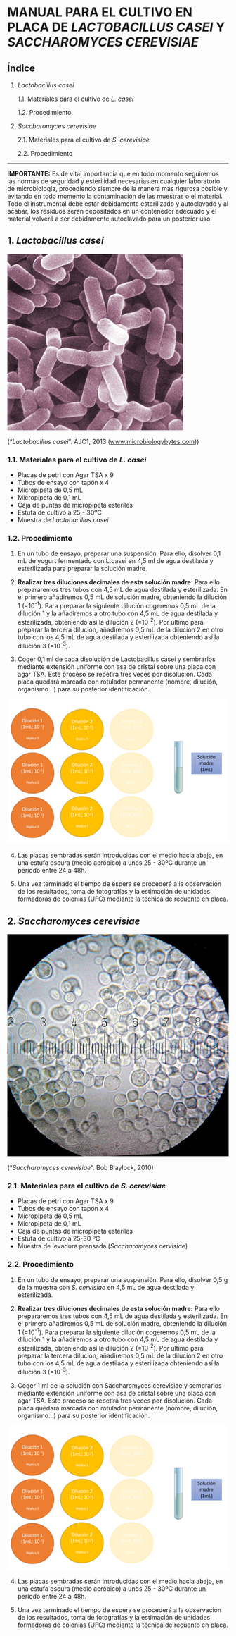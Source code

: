 # MANUAL PARA EL CULTIVO EN PLACA DE *LACTOBACILLUS CASEI* Y *SACCHAROMYCES CEREVISIAE*

## Índice
1. *Lactobacillus casei*

   1.1. Materiales para el cultivo de *L. casei*

   1.2. Procedimiento

2. *Saccharomyces cerevisiae*
 
   2.1. Materiales para el cultivo de *S. cerevisiae*
 
   2.2. Procedimiento
 -------------------------
 
**IMPORTANTE:** Es de vital importancia que en todo momento seguiremos las normas de seguridad y esterilidad necesarias en cualquier laboratorio de microbiología, procediendo siempre de la manera más rigurosa posible y evitando en todo momento la contaminación de las muestras o el material. Todo el instrumental debe estar debidamente esterilizado y autoclavado y al acabar, los residuos serán depositados en un contenedor adecuado y el material volverá a ser debidamente autoclavado para un posterior uso.
 
## **1. *Lactobacillus casei***

![Image not found](/images/l.casei.jpg "*Lactobacillus casei*")

(“*Lactobacillus casei*”. AJC1, 2013 (www.microbiologybytes.com))

### **1.1. Materiales para el cultivo de *L. casei***

* Placas de petri con Agar TSA x 9
* Tubos de ensayo con tapón x 4
* Micropipeta de 0,5 mL
* Micropipeta de 0,1 mL
* Caja de puntas de micropipeta estériles
* Estufa de cultivo a 25 - 30ºC
* Muestra de *Lactobacillus casei*

### **1.2. Procedimiento**

1. En un tubo de ensayo, preparar una suspensión. Para ello, disolver 0,1 mL de yogurt fermentado con L.casei en 4,5 ml de agua destilada y esterilizada para preparar la solución madre.

2. **Realizar tres diluciones decimales de esta solución madre:** Para ello prepararemos tres tubos con 4,5 mL de agua destilada y esterilizada. En el primero añadiremos 0,5 mL de solución madre, obteniendo la dilución 1 (=10<sup>-1</sup>). Para preparar la siguiente dilución cogeremos 0,5 mL de la dilución 1 y la añadiremos a otro tubo con 4,5 mL de agua destilada y esterilizada, obteniendo así la dilución 2 (=10<sup>-2</sup>). Por último para preparar la tercera dilución, añadiremos 0,5 mL de la dilución 2 en otro tubo con los 4,5 mL de agua destilada y esterilizada obteniendo así la dilución 3 (=10<sup>-3</sup>).

3. Coger 0,1 ml de cada disolución de Lactobacillus casei y sembrarlos mediante extensión uniforme con asa de cristal sobre una placa con agar TSA. Este proceso se repetirá tres veces por disolución. Cada placa quedará marcada con rotulador permanente (nombre, dilución, organismo…) para su posterior identificación.

![Image not found](/images/diluciones2.PNG "Diluciones")   

4. Las placas sembradas serán introducidas con el medio hacia abajo, en una estufa oscura (medio aeróbico) a unos 25 - 30ºC durante un periodo entre 24 a 48h.

5. Una vez terminado el tiempo de espera se procederá a la observación de los resultados, toma de fotografías y la estimación de unidades formadoras de colonias (UFC) mediante la técnica de recuento en placa.
     
## **2. *Saccharomyces cerevisiae***

![Image not found](/images/S.cerevisiae.jpg "Saccharomyces cerevisiae")

(“*Saccharomyces cerevisiae*”. Bob Blaylock, 2010)

### **2.1. Materiales para el cultivo de *S. cerevisiae***

* Placas de petri con Agar TSA x 9
* Tubos de ensayo con tapón x 4
* Micropipeta de 0,5 mL
* Micropipeta de 0,1 mL
* Caja de puntas de micropipeta estériles
* Estufa de cultivo a 25-30 ºC
* Muestra de levadura prensada (*Saccharomyces cervisiae*)

### **2.2. Procedimiento**

1. En un tubo de ensayo, preparar una suspensión. Para ello, disolver 0,5 g de la muestra con *S. cervisiae* en 4,5 mL de agua destilada y esterilizada.

2. **Realizar tres diluciones decimales de esta solución madre:** Para ello prepararemos tres tubos con 4,5 mL de agua destilada y esterilizada. En el primero añadiremos 0,5 mL de solución madre, obteniendo la dilución 1 (=10<sup>-1</sup>). Para preparar la siguiente dilución cogeremos 0,5 mL de la dilución 1 y la añadiremos a otro tubo con 4,5 mL de agua destilada y esterilizada, obteniendo así la dilución 2 (=10<sup>-2</sup>). Por último para preparar la tercera dilución, añadiremos 0,5 mL de la dilución 2 en otro tubo con los 4,5 mL de agua destilada y esterilizada obteniendo así la dilución 3 (=10<sup>-3</sup>).

3. Coger 1 ml de la solución con Saccharomyces cerevisiae y sembrarlos mediante extensión uniforme con asa de cristal sobre una placa con agar TSA. Este proceso se repetirá tres veces por disolución. Cada placa quedará marcada con rotulador permanente (nombre, dilución, organismo…) para su posterior identificación.

![Image not found](/images/diluciones2.PNG "Diluciones") 

4. Las placas sembradas serán introducidas con el medio hacia abajo, en una estufa oscura (medio aeróbico) a unos 25 - 30ºC durante un periodo entre 24 a 48h.

5. Una vez terminado el tiempo de espera se procederá a la observación de los resultados, toma de fotografías y la estimación de unidades formadoras de colonias (UFC) mediante la técnica de recuento en placa.

